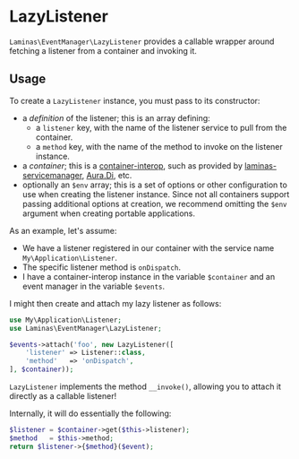 # LazyListener

`Laminas\EventManager\LazyListener` provides a callable wrapper around fetching a
listener from a container and invoking it.

## Usage

To create a `LazyListener` instance, you must pass to its constructor:

- a *definition* of the listener; this is an array defining:
  - a `listener` key, with the name of the listener service to pull from the container.
  - a `method` key, with the name of the method to invoke on the listener instance.
- a *container*; this is a [container-interop](https://github.com/container-interop/container-interop),
  such as provided by
  [laminas-servicemanager](https://github.com/laminas/laminas-servicemanager),
  [Aura.Di](https://github.com/auraphp/Aura.Di), etc.
- optionally an `$env` array; this is a set of options or other configuration to
  use when creating the listener instance. Since not all containers support
  passing additional options at creation, we recommend omitting the `$env`
  argument when creating portable applications.

As an example, let's assume:

- We have a listener registered in our container with the service name
  `My\Application\Listener`.
- The specific listener method is `onDispatch`.
- I have a container-interop instance in the variable `$container` and an event
  manager in the variable `$events`.

I might then create and attach my lazy listener as follows:

```php
use My\Application\Listener;
use Laminas\EventManager\LazyListener;

$events->attach('foo', new LazyListener([
    'listener' => Listener::class,
    'method'   => 'onDispatch',
], $container));
```

`LazyListener` implements the method `__invoke()`, allowing you to attach it
directly as a callable listener!

Internally, it will do essentially the following:

```php
$listener = $container->get($this->listener);
$method   = $this->method;
return $listener->{$method}($event);
```

